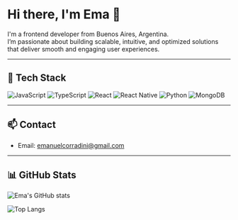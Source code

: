 # Hi there, I'm Ema 👋

I'm a frontend developer from Buenos Aires, Argentina.  
I’m passionate about building scalable, intuitive, and optimized solutions that deliver smooth and engaging user experiences.

---

## 🚀 Tech Stack

![JavaScript](https://img.shields.io/badge/-JavaScript-F7DF1E?logo=javascript&logoColor=black&style=for-the-badge)
![TypeScript](https://img.shields.io/badge/-TypeScript-3178C6?logo=typescript&logoColor=white&style=for-the-badge)
![React](https://img.shields.io/badge/-React-61DAFB?logo=react&logoColor=black&style=for-the-badge)
![React Native](https://img.shields.io/badge/-React%20Native-61DAFB?logo=react&logoColor=black&style=for-the-badge)
![Python](https://img.shields.io/badge/-Python-3776AB?logo=python&logoColor=white&style=for-the-badge)
![MongoDB](https://img.shields.io/badge/-MongoDB-47A248?logo=mongodb&logoColor=white&style=for-the-badge)

---

## 📫 Contact

- Email: [emanuelcorradini@gmail.com](mailto:emanuelcorradini@gmail.com)

---

## 📊 GitHub Stats

![Ema's GitHub stats](https://github-readme-stats.vercel.app/api?emaaa05=tu-usuario&show_icons=true&theme=radical)

![Top Langs](https://github-readme-stats.vercel.app/api/top-langs/?emaaa05=tu-usuario&layout=compact&theme=radical)
<!--
**emaaa05/emaaa05** is a ✨ _special_ ✨ repository because its `README.md` (this file) appears on your GitHub profile.

Here are some ideas to get you started:

- 🔭 I’m currently working on ...
- 🌱 I’m currently learning ...
- 👯 I’m looking to collaborate on ...
- 🤔 I’m looking for help with ...
- 💬 Ask me about ...
- 📫 How to reach me: ...
- 😄 Pronouns: ...
- ⚡ Fun fact: ...
-->
